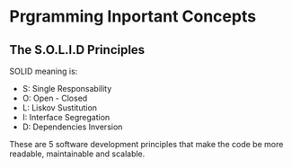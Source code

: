 # Prgramming Inportant Concepts

## The S.O.L.I.D Principles
 
 SOLID meaning is:
 - S: Single Responsability
 - O: Open - Closed
 - L: Liskov Sustitution
 - I: Interface Segregation
 - D: Dependencies Inversion

These are 5 software development principles that make the code be more readable, maintainable and scalable.